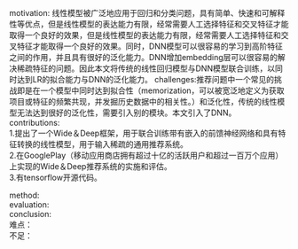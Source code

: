 motivation: 线性模型被广泛地应用于回归和分类问题，具有简单、快速和可解释性等优点，但是线性模型的表达能力有限，经常需要人工选择特征和交叉特征才能取得一个良好的效果，但是线性模型的表达能力有限，经常需要人工选择特征和交叉特征才能取得一个良好的效果。同时，DNN模型可以很容易的学习到高阶特征之间的作用，并且具有很好的泛化能力。DNN增加embedding层可以很容易的解决稀疏特征的问题。因此本文将传统的线性回归模型与DNN模型联合训练，以同时达到LR的拟合能力与DNN的泛化能力。
challenges:推荐问题中一个常见的挑战即是在一个模型中同时达到拟合性（memorization，可以被宽泛地定义为获取项目或特征的频繁共现，并发掘历史数据中的相关性。）和泛化性，传统的线性模型无法达到很好的泛化性，需要引入别的模块。本文引入了DNN。
contributions:  
1.提出了一个Wide＆Deep框架，用于联合训练带有嵌入的前馈神经网络和具有特征转换的线性模型，用于输入稀疏的通用推荐系统。  
2.在GooglePlay（移动应用商店拥有超过十亿的活跃用户和超过一百万个应用）上实现的Wide＆Deep推荐系统的实施和评估。  
3.有tensorflow开源代码。  

method:  
evaluation:  
conclusion:  
难点：  
不足：  
